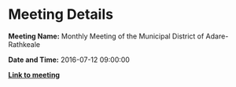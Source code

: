 # Meeting Details

**Meeting Name:** Monthly Meeting of the Municipal District of Adare-Rathkeale

**Date and Time:** 2016-07-12 09:00:00

**<a href="https://www.limerick.ie/council/whats-on/monthly-meeting-municipal-district-adare-rathkeale-27" target="_blank">Link to meeting</a>**
